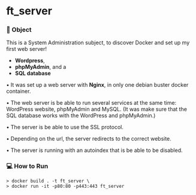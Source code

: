 # ft_server

### 🎯 Object

This is a System Administration subject, to discover Docker and set up my first web server!

* **Wordpress**, 
* **phpMyAdmin**, and a 
* **SQL database**

• It was set up a web server with **Nginx**, in only one debian buster docker container. 

• The web server is be able to run several services at the same time: WordPress website, phpMyAdmin and MySQL. (It was make sure that the SQL database works with the WordPress and phpMyAdmin.)

• The server is be able to use the SSL protocol.

• Depending on the url, the server redirects to the correct website.

• The server is running with an autoindex that is be able to be disabled.

### 💻 How to Run

```command
> docker build . -t ft_server \
> docker run -it -p80:80 -p443:443 ft_server
```
